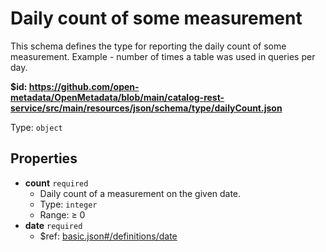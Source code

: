 # Daily count of some measurement

This schema defines the type for reporting the daily count of some measurement. Example - number of times a table was used in queries per day.

<b id="httpsgithub.comopen-metadataopenmetadatablobmaincatalog-rest-servicesrcmainresourcesjsonschematypedailycount.json">&#36;id: https://github.com/open-metadata/OpenMetadata/blob/main/catalog-rest-service/src/main/resources/json/schema/type/dailyCount.json</b>

Type: `object`

## Properties
 - <b id="#https://github.com/open-metadata/OpenMetadata/blob/main/catalog-rest-service/src/main/resources/json/schema/type/dailyCount.json/properties/count">count</b> `required`
	 - Daily count of a measurement on the given date.
	 - Type: `integer`
	 - Range:  &ge; 0
 - <b id="#https://github.com/open-metadata/OpenMetadata/blob/main/catalog-rest-service/src/main/resources/json/schema/type/dailyCount.json/properties/date">date</b> `required`
	 - &#36;ref: [basic.json#/definitions/date](#basic.jsondefinitionsdate)
